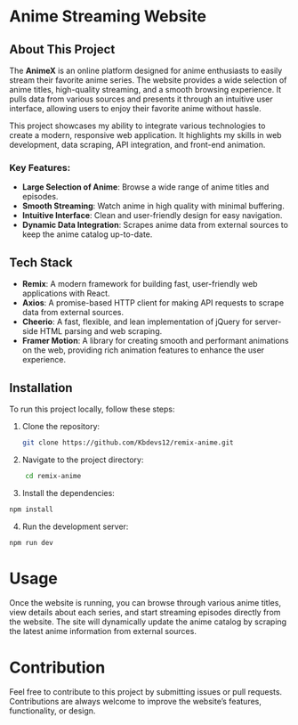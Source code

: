 # Anime Streaming Website

## About This Project

The **AnimeX** is an online platform designed for anime enthusiasts to easily stream their favorite anime series. The website provides a wide selection of anime titles, high-quality streaming, and a smooth browsing experience. It pulls data from various sources and presents it through an intuitive user interface, allowing users to enjoy their favorite anime without hassle.

This project showcases my ability to integrate various technologies to create a modern, responsive web application. It highlights my skills in web development, data scraping, API integration, and front-end animation.

### Key Features:

- **Large Selection of Anime**: Browse a wide range of anime titles and episodes.
- **Smooth Streaming**: Watch anime in high quality with minimal buffering.
- **Intuitive Interface**: Clean and user-friendly design for easy navigation.
- **Dynamic Data Integration**: Scrapes anime data from external sources to keep the anime catalog up-to-date.

## Tech Stack

- **Remix**: A modern framework for building fast, user-friendly web applications with React.
- **Axios**: A promise-based HTTP client for making API requests to scrape data from external sources.
- **Cheerio**: A fast, flexible, and lean implementation of jQuery for server-side HTML parsing and web scraping.
- **Framer Motion**: A library for creating smooth and performant animations on the web, providing rich animation features to enhance the user experience.

## Installation

To run this project locally, follow these steps:

1. Clone the repository:

   ```bash
   git clone https://github.com/Kbdevs12/remix-anime.git
   ```

2. Navigate to the project directory:

```bash
    cd remix-anime
```

3. Install the dependencies:

```bash
npm install
```

4. Run the development server:

```bash
npm run dev
```

# Usage

Once the website is running, you can browse through various anime titles, view details about each series, and start streaming episodes directly from the website. The site will dynamically update the anime catalog by scraping the latest anime information from external sources.

# Contribution

Feel free to contribute to this project by submitting issues or pull requests. Contributions are always welcome to improve the website’s features, functionality, or design.
